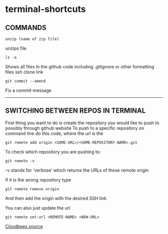 # terminal-shortcuts

## COMMANDS
```
unzip (name of zip file)
```
unzips file 

```
ls -a
```
Shows all files in the github code including .gitignore or other formatting files ssh clone link

```
git commit --amend
```
Fix a commit message

-----
## SWITCHING BETWEEN REPOS IN TERMINAL
First thing you want to do is create the repository you would like to push to possibly through github website
To push to a specific repository on command line do this code, where the url is the 
```
git remote add origin <SOME-URL>/<SOME-REPOSITORY-NAME>.git
```

To check which repository you are pushing to: 
```
git remote -v 
```
-v stands for 'verbose' which returns the URLs of these remote origin 

If it is the wrong repository type 
```
git remote remove origin
```
And then add the origin with the desired SSH link

You can also just update the url 
```
git remote set-url <REMOTE-NAME> <NEW-URL>
```

[Cloudbees source](https://www.cloudbees.com/blog/remote-origin-already-exists-error)

